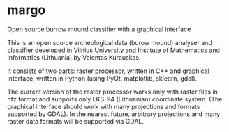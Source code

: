 # margo
Open source burrow mound classifier with a graphical interface

This is an open source archeological data (burow mound) analyser and classifier developed in Vilnius University and
Institute of Mathematics and Informatics (Lithuania) by Valentas Kurauskas. 

It consists of two parts: raster processor, written in C++ and graphical interface, written in Python (using PyQt, matplotlib, sklearn, gdal).

The current version of the raster processor works only with raster files in hfz format and supports only LKS-94 (Lithuanian) coordinate system. (The graphical interface should work with many projections and formats supported by GDAL). In the nearest future, arbitrary projections and many raster data formats will be supported via GDAL.

